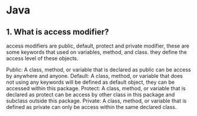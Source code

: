 # Java 

## 1. What is access modifier?
access modifiers are public, default, protect and private modifier, these are some keywords that used on variables, method, and class.
they define the access level of these objects.

Public: A class, method, or variable that is declared as public can be access by anywhere and anyone.
Default: A class, method, or variable that does not using any keywords will be defined as default object, they can be accessed within this package.
Protect: A class, method, or variable that is declared as protect can be access by other class in this package and subclass outside this package.
Private: A class, method, or variable that is defined as private can only be access within the same declared class.

